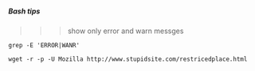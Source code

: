 ##### Bash tips
>>> show only error and warn messges
```
grep -E 'ERROR|WANR'
```


```
wget -r -p -U Mozilla http://www.stupidsite.com/restricedplace.html
```

